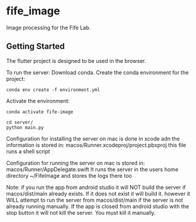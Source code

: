 # fife_image

Image processing for the Fife Lab.

## Getting Started

The flutter project is designed to be used in the browser.

To run the server:
Download conda. Create the conda environment for the project:
```
conda env create -f environment.yml
```
Activate the environment:
```
conda activate fife-image
```

```
cd server/
python main.py
```

Configuration for installing the server on mac is done in xcode adn the information is stored in:
macos/Runner.xcodeproj/project.pbxproj
this file runs a shell script 

Configuration for running the server on mac is stored in:
macos/Runner/AppDelegate.swift
It runs the server in the users home directory ~/FifeImage and stores the logs there too

Note: if you run the app from android studio it will NOT build the server if macos/dist/main 
already exists. If it does not exist it will build it.
however it WILL attempt to run the server from macos/dist/main if the server is not already running
manually.
If the app is closed from android studio with the stop button it will not kill the server. You
must kill it manually.
